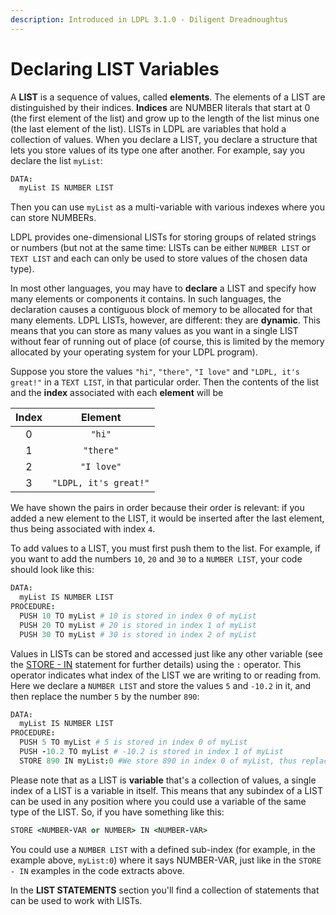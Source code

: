 ```yaml
---
description: Introduced in LDPL 3.1.0 - Diligent Dreadnoughtus
---
```


# Declaring LIST Variables

A **LIST** is a sequence of values, called **elements**. The elements of a LIST are distinguished by their indices. **Indices** are NUMBER literals that start at 0 \(the first element of the list\) and grow up to the length of the list minus one \(the last element of the list\). LISTs in LDPL are variables that hold a collection of values. When you declare a LIST, you declare a structure that lets you store values of its type one after another. For example, say you declare the list `myList`:

```coffeescript
DATA:
  myList IS NUMBER LIST
```

Then you can use `myList` as a multi-variable with various indexes where you can store NUMBERs.

LDPL provides one-dimensional LISTs for storing groups of related strings or numbers \(but not at the same time: LISTs can be either `NUMBER LIST` or `TEXT LIST` and each can only be used to store values of the chosen data type\).

In most other languages, you may have to **declare** a LIST and specify how many elements or components it contains. In such languages, the declaration causes a contiguous block of memory to be allocated for that many elements. LDPL LISTs, however, are different: they are **dynamic**. This means that you can store as many values as you want in a single LIST without fear of running out of place \(of course, this is limited by the memory allocated by your operating system for your LDPL program\).

Suppose you store the values `"hi"`, `"there"`, `"I love"` and `"LDPL, it's great!"` in a `TEXT LIST`, in that particular order. Then the contents of the list and the **index** associated with each **element** will be

| Index | Element |
| :---: | :---: |
| 0 | `"hi"` |
| 1 | `"there"` |
| 2 | `"I love"` |
| 3 | `"LDPL, it's great!"` |

We have shown the pairs in order because their order is relevant: if you added a new element to the LIST, it would be inserted after the last element, thus being associated with index `4`.

To add values to a LIST, you must first push them to the list. For example, if you want to add the numbers `10`, `20` and `30` to a `NUMBER LIST`, your code should look like this:

```coffeescript
DATA:
  myList IS NUMBER LIST
PROCEDURE:
  PUSH 10 TO myList # 10 is stored in index 0 of myList
  PUSH 20 TO myList # 20 is stored in index 1 of myList
  PUSH 30 TO myList # 30 is stored in index 2 of myList
```

Values in LISTs can be stored and accessed just like any other variable \(see the [STORE - IN](../control-flow-statements/store-in.md) statement for further details\) using the `:` operator. This operator indicates what index of the LIST we are writing to or reading from. Here we declare a `NUMBER LIST` and store the values `5` and `-10.2` in it, and then replace the number `5` by the number `890`:

```coffeescript
DATA:
  myList IS NUMBER LIST
PROCEDURE:
  PUSH 5 TO myList # 5 is stored in index 0 of myList
  PUSH -10.2 TO myList # -10.2 is stored in index 1 of myList
  STORE 890 IN myList:0 #We store 890 in index 0 of myList, thus replacing the 5
```

Please note that as a LIST is **variable** that's a collection of values, a single index of a LIST is a variable in itself. This means that any subindex of a LIST can be used in any position where you could use a variable of the same type of the LIST. So, if you have something like this:

```coffeescript
STORE <NUMBER-VAR or NUMBER> IN <NUMBER-VAR>
```

You could use a `NUMBER LIST` with a defined sub-index \(for example, in the example above, `myList:0`\) where it says NUMBER-VAR, just like in the `STORE - IN` examples in the code extracts above.

In the **LIST STATEMENTS** section you'll find a collection of statements that can be used to work with LISTs.

